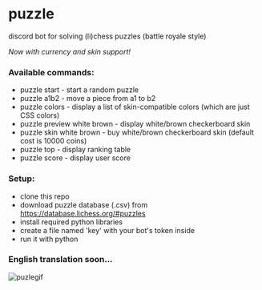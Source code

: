 # puzzle
discord bot for solving (li)chess puzzles (battle royale style)

*Now with currency and skin support!*

### Available commands:
- puzzle start - start a random puzzle
- puzzle a1b2 - move a piece from a1 to b2
- puzzle colors - display a list of skin-compatible colors (which are just CSS colors)
- puzzle preview white brown - display white/brown checkerboard skin
- puzzle skin white brown - buy white/brown checkerboard skin (default cost is 10000 coins)
- puzzle top - display ranking table
- puzzle score - display user score

### Setup:
- clone this repo
- download puzzle database (.csv) from https://database.lichess.org/#puzzles
- install required python libraries
- create a file named 'key' with your bot's token inside
- run it with python

### English translation soon...
![puzlegif](https://user-images.githubusercontent.com/82051234/121247104-24a54480-c8a2-11eb-99ac-e808b121e987.gif)
